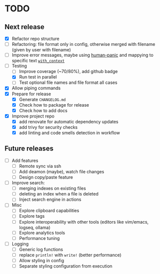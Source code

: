 # TODO

## Next release

- [x] Refactor repo structure
- [ ] Refactoring: file format only in config, otherwise merged with filename (given by user with filename)
- [ ] Improve error messages, maybe using [human-panic](https://crates.io/crates/human-panic) and mappying to specific text [`with_context`](https://rust-cli.github.io/book/tutorial/errors.html)
- [ ] Testing
  - [ ] Improve coverage (~70/80%), add github badge
  - [x] Run test in parallel
  - [ ] Test optional file names and file format all cases
- [x] Allow piping commands
- [x] Prepare for release
  - [x] Generate `CHANGELOG.md`
  - [x] Check how to package for release
  - [x] Check how to add docs
- [x] Improve project repo
  - [x] add renovate for automatic dependency updates
  - [x] add trivy for security checks
  - [x] add linting and code smells detection in workflow

## Future releases

- [ ] Add features
  - [ ] Remote sync via ssh
  - [ ] Add deamon (maybe), watch file changes
  - [ ] Design copy/paste feature
- [ ] Improve search:
  - [ ] merging indexes on existing files
  - [ ] deleting an index when a file is deleted
  - [ ] Inject search engine in actions
- [ ] Misc
  - [ ] Explore clipboard capabilities
  - [ ] Explore tags
  - [ ] Explore interoperability with other tools (editors like vim/emacs, logseq, ollama)
  - [ ] Explore analytics tools
  - [ ] Performance tuning
- [ ] Logging
  - [ ] Generic log functions
  - [ ] replace `println!` with `write!` (better performance)
  - [ ] Allow styling in config
  - [ ] Separate styling configuration from execution